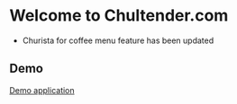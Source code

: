 
# Welcome to Chultender.com

- Churista for coffee menu feature has been updated



## Demo

[Demo application](https://chultender.com)
